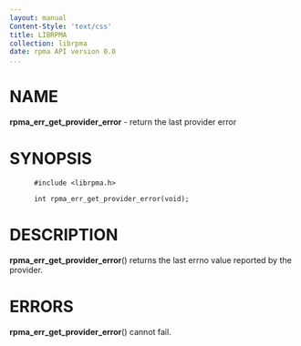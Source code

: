 ```yaml
---
layout: manual
Content-Style: 'text/css'
title: LIBRPMA
collection: librpma
date: rpma API version 0.0
...
```


[comment]: <> (SPDX-License-Identifier: BSD-3-Clause)
[comment]: <> (Copyright 2020, Intel Corporation)

NAME
====

**rpma\_err\_get\_provider\_error** - return the last provider error

SYNOPSIS
========

          #include <librpma.h>

          int rpma_err_get_provider_error(void);

DESCRIPTION
===========

**rpma\_err\_get\_provider\_error**() returns the last errno value
reported by the provider.

ERRORS
======

**rpma\_err\_get\_provider\_error**() cannot fail.
